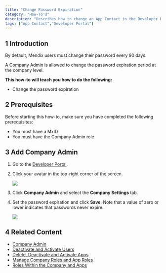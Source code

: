 ```yaml
---
title: "Change Password Expiration"
category: "How-To's"
description: "Describes how to change an App Contact in the Developer Portal."
tags: ["App Contact","Developer Portal"]
---
```


## 1 Introduction

By default, Mendix users must change their password every 90 days.

A Company Admin is allowed to change the password expiration period at the company level.

**This how-to will teach you how to do the following:**

* Change the password expiration

## 2 Prerequisites

Before starting this how-to, make sure you have completed the following prerequisites:

* You must have a MxID
* You must have the Company Admin role

## 3 Add Company Admin

1. Go to the [Developer Portal](http://home.mendix.com).
2.  Click your avatar in the top-right corner of the screen.

    ![](attachments/companyadmin/company-admin.png)

3. Click **Company Admin** and select the **Company Settings** tab.
4.  Set the password expiration and click **Save**. Note that a value of zero or lower indicates that passwords never expire.

    ![](attachments/companyadmin/password-expiration.png)

## 4 Related Content

* [Company Admin](/developerportal/companyadmin)
* [Deactivate and Activate Users](/developerportal/howto/deactivate-users)
* [Delete, Deactivate and Activate Apps](/developerportal/howto/delete-apps)
* [Manage Company Roles and App Roles](/developerportal/howto/change-roles)
* [Roles Within the Company and Apps](/developerportal/general/roles)
